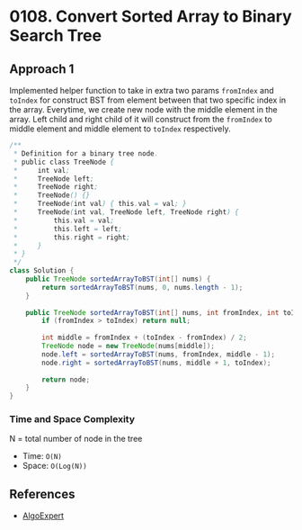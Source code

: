 # 0108. Convert Sorted Array to Binary Search Tree

## Approach 1
Implemented helper function to take in extra two params `fromIndex` and `toIndex` for construct BST from element between that two specific index in the array. Everytime, we create new node with the middle element in the array. Left child and right child of it will construct from the `fromIndex` to middle element and middle element to `toIndex` respectively.

```Java
/**
 * Definition for a binary tree node.
 * public class TreeNode {
 *     int val;
 *     TreeNode left;
 *     TreeNode right;
 *     TreeNode() {}
 *     TreeNode(int val) { this.val = val; }
 *     TreeNode(int val, TreeNode left, TreeNode right) {
 *         this.val = val;
 *         this.left = left;
 *         this.right = right;
 *     }
 * }
 */
class Solution {
    public TreeNode sortedArrayToBST(int[] nums) {
        return sortedArrayToBST(nums, 0, nums.length - 1);
    }
    
    public TreeNode sortedArrayToBST(int[] nums, int fromIndex, int toIndex) {
        if (fromIndex > toIndex) return null;
        
        int middle = fromIndex + (toIndex - fromIndex) / 2;
        TreeNode node = new TreeNode(nums[middle]);
        node.left = sortedArrayToBST(nums, fromIndex, middle - 1);
        node.right = sortedArrayToBST(nums, middle + 1, toIndex);
        
        return node;
    }
}
```

### Time and Space Complexity

N = total number of node in the tree
- Time: `O(N)`
- Space: `O(Log(N))`

## References
- [AlgoExpert](https://www.algoexpert.io/questions/Validate%20BST)